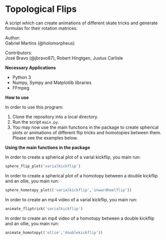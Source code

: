 # Topological Flips  

A script which can create animations of different skate tricks and generate formulas for their rotation matrices.

Author:  
Gabriel Martins (@holomorpheus)  

Contributors:  
José Bravo (@jbravo87), Robert Hingtgen, Justus Carlisle  

__Necessary Applications__

- Python 3  
- Numpy, Sympy and Matplotlib libraries  
- FFmpeg

__How to use__

In order to use this program:  

1) Clone the repository into a local directory.
2) Run the script `main.py`.
3) You may now use the main functions in the package to create spherical plots or animations of different flip tricks and homotopies between them. Please see the examples below.

__Using the main functions in the package__

In order to create a spherical plot of a varial kickflip, you main run:
```python
sphere_flip_plot('varialkickflip')
```

In order to create a spherical plot of a homotopy between a double kickflip and an ollie, you main run:
```python
sphere_homotopy_plot(('varialkickflip','inwardheelflip'))
```

In order to create an mp4 video of a varial kickflip, you main run:
```python
animate_fliptrick('varialkickflip')
```

In order to create an mp4 video of a homotopy between a double kickflip and an ollie, you main run:
```python
animate_homotopy(('ollie','doublekickflip'))
```
